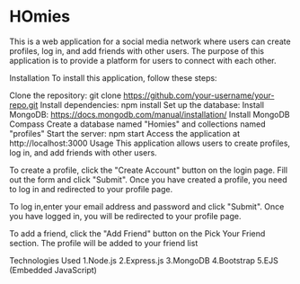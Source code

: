 # HOmies
This is a web application for a social media network where users can create profiles, log in, and add friends with other users. The purpose of this application is to provide a platform for users to connect with each other.

Installation
To install this application, follow these steps:

Clone the repository: git clone https://github.com/your-username/your-repo.git
Install dependencies: npm install
Set up the database:
Install MongoDB: https://docs.mongodb.com/manual/installation/
Install MongoDB Compass
Create a database named "Homies" and collections named "profiles"
Start the server: npm start
Access the application at http://localhost:3000
Usage
This application allows users to create profiles, log in, and add friends with other users.

To create a profile, click the "Create Account" button on the login page. Fill out the form and click "Submit". Once you have created a profile, you need to log in and redirected to your profile page.

To log in,enter your email address and password and click "Submit". Once you have logged in, you will be redirected to your profile page.

To add a friend, click the "Add Friend" button on the Pick Your Friend section. The profile will be added to your friend list

Technologies Used
  1.Node.js
  2.Express.js
  3.MongoDB
  4.Bootstrap
  5.EJS (Embedded JavaScript)
